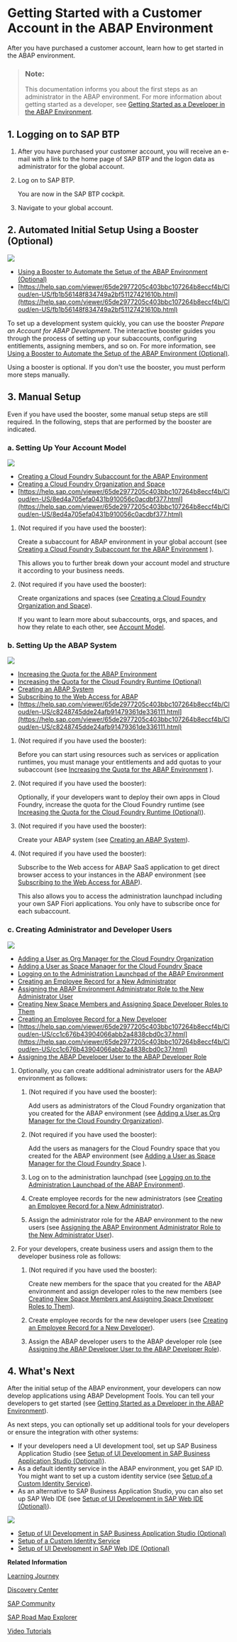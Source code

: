 <!-- loioe34a329acc804c0e874496548183682f -->

# Getting Started with a Customer Account in the ABAP Environment

After you have purchased a customer account, learn how to get started in the ABAP environment.

> ### Note:  
> This documentation informs you about the first steps as an administrator in the ABAP environment. For more information about getting started as a developer, see [Getting Started as a Developer in the ABAP Environment](getting-started-as-a-developer-in-the-abap-environment-4b896c9.md).



<a name="loioe34a329acc804c0e874496548183682f__section_wtq_4mf_p4b"/>

## 1. Logging on to SAP BTP

1.  After you have purchased your customer account, you will receive an e-mail with a link to the home page of SAP BTP and the logon data as administrator for the global account.

2.  Log on to SAP BTP.

    You are now in the SAP BTP cockpit.

3.  Navigate to your global account.




<a name="loioe34a329acc804c0e874496548183682f__section_llx_rps_j4b"/>

## 2. Automated Initial Setup Using a Booster \(Optional\)

![](images/Image_Map_Run_Booster_27d3a7d.png)

-   [Using a Booster to Automate the Setup of the ABAP Environment \(Optional\)](using-a-booster-to-automate-the-setup-of-the-abap-environment-optional-cd7e7e6.md)
-   [https://help.sap.com/viewer/65de2977205c403bbc107264b8eccf4b/Cloud/en-US/fb1b56148f834749a2bf51127421610b.html](https://help.sap.com/viewer/65de2977205c403bbc107264b8eccf4b/Cloud/en-US/fb1b56148f834749a2bf51127421610b.html)

To set up a development system quickly, you can use the booster *Prepare an Account for ABAP Development*. The interactive booster guides you through the process of setting up your subaccounts, configuring entitlements, assigning members, and so on. For more information, see [Using a Booster to Automate the Setup of the ABAP Environment \(Optional\)](using-a-booster-to-automate-the-setup-of-the-abap-environment-optional-cd7e7e6.md).

Using a booster is optional. If you don't use the booster, you must perform more steps manually.



<a name="loioe34a329acc804c0e874496548183682f__section_dds_jy1_l4b"/>

## 3. Manual Setup

Even if you have used the booster, some manual setup steps are still required. In the following, steps that are performed by the booster are indicated.



### a. Setting Up Your Account Model

![](images/Image_Map_Set_Up_ABAP_Subaccount_8bb16b0.png)

-   [Creating a Cloud Foundry Subaccount for the ABAP Environment](creating-a-cloud-foundry-subaccount-for-the-abap-environment-0153671.md)
-   [Creating a Cloud Foundry Organization and Space](creating-a-cloud-foundry-organization-and-space-dc18bac.md)
-   [https://help.sap.com/viewer/65de2977205c403bbc107264b8eccf4b/Cloud/en-US/8ed4a705efa0431b910056c0acdbf377.html](https://help.sap.com/viewer/65de2977205c403bbc107264b8eccf4b/Cloud/en-US/8ed4a705efa0431b910056c0acdbf377.html)

1.  \(Not required if you have used the booster\):

    Create a subaccount for ABAP environment in your global account \(see [Creating a Cloud Foundry Subaccount for the ABAP Environment](creating-a-cloud-foundry-subaccount-for-the-abap-environment-0153671.md) \).

    This allows you to further break down your account model and structure it according to your business needs.

2.  \(Not required if you have used the booster\):

    Create organizations and spaces \(see [Creating a Cloud Foundry Organization and Space](creating-a-cloud-foundry-organization-and-space-dc18bac.md)\).

    If you want to learn more about subaccounts, orgs, and spaces, and how they relate to each other, see [Account Model](https://help.sap.com/viewer/65de2977205c403bbc107264b8eccf4b/Cloud/en-US/8ed4a705efa0431b910056c0acdbf377.html).




### b. Setting Up the ABAP System

![](images/Image_Map_Set_Up_ABAP_System_c1f26fe.png)

-   [Increasing the Quota for the ABAP Environment](increasing-the-quota-for-the-abap-environment-c40cb18.md)
-   [Increasing the Quota for the Cloud Foundry Runtime \(Optional\)](increasing-the-quota-for-the-cloud-foundry-runtime-optional-7aba501.md)
-   [Creating an ABAP System](creating-an-abap-system-50b32f1.md)
-   [Subscribing to the Web Access for ABAP](subscribing-to-the-web-access-for-abap-98928b0.md)
-   [https://help.sap.com/viewer/65de2977205c403bbc107264b8eccf4b/Cloud/en-US/c8248745dde24afb91479361de336111.html](https://help.sap.com/viewer/65de2977205c403bbc107264b8eccf4b/Cloud/en-US/c8248745dde24afb91479361de336111.html)

1.  \(Not required if you have used the booster\):

    Before you can start using resources such as services or application runtimes, you must manage your entitlements and add quotas to your subaccount \(see [Increasing the Quota for the ABAP Environment](increasing-the-quota-for-the-abap-environment-c40cb18.md) \).

2.  \(Not required if you have used the booster\):

    Optionally, if your developers want to deploy their own apps in Cloud Foundry, increase the quota for the Cloud Foundry runtime \(see [Increasing the Quota for the Cloud Foundry Runtime \(Optional\)](increasing-the-quota-for-the-cloud-foundry-runtime-optional-7aba501.md)\).

3.  \(Not required if you have used the booster\):

    Create your ABAP system \(see [Creating an ABAP System](creating-an-abap-system-50b32f1.md)\).

4.  \(Not required if you have used the booster\):

    Subscribe to the Web access for ABAP SaaS application to get direct browser access to your instances in the ABAP environment \(see [Subscribing to the Web Access for ABAP](subscribing-to-the-web-access-for-abap-98928b0.md)\).

    This also allows you to access the administration launchpad including your own SAP Fiori applications. You only have to subscribe once for each subaccount.




### c. Creating Administrator and Developer Users

![](images/Image_Map_Create_ABAP_Users_38cfa63.png)

-   [Adding a User as Org Manager for the Cloud Foundry Organization](adding-a-user-as-org-manager-for-the-cloud-foundry-organization-57059dc.md)
-   [Adding a User as Space Manager for the Cloud Foundry Space](adding-a-user-as-space-manager-for-the-cloud-foundry-space-02b8cd8.md)
-   [Logging on to the Administration Launchpad of the ABAP Environment](logging-on-to-the-administration-launchpad-of-the-abap-environment-11e765e.md)
-   [Creating an Employee Record for a New Administrator](creating-an-employee-record-for-a-new-administrator-7580525.md)
-   [Assigning the ABAP Environment Administrator Role to the New Administrator User](assigning-the-abap-environment-administrator-role-to-the-new-administrator-user-ad888b0.md)
-   [Creating New Space Members and Assigning Space Developer Roles to Them](creating-new-space-members-and-assigning-space-developer-roles-to-them-967fc4e.md)
-   [Creating an Employee Record for a New Developer](creating-an-employee-record-for-a-new-developer-a66fdc5.md)
-   [https://help.sap.com/viewer/65de2977205c403bbc107264b8eccf4b/Cloud/en-US/cc1c676b43904066abb2a4838cbd0c37.html](https://help.sap.com/viewer/65de2977205c403bbc107264b8eccf4b/Cloud/en-US/cc1c676b43904066abb2a4838cbd0c37.html)
-   [Assigning the ABAP Developer User to the ABAP Developer Role](assigning-the-abap-developer-user-to-the-abap-developer-role-13b2cfb.md)

1.  Optionally, you can create additional administrator users for the ABAP environment as follows:

    1.  \(Not required if you have used the booster\):

        Add users as administrators of the Cloud Foundry organization that you created for the ABAP environment \(see [Adding a User as Org Manager for the Cloud Foundry Organization](adding-a-user-as-org-manager-for-the-cloud-foundry-organization-57059dc.md)\).

    2.  \(Not required if you have used the booster\):

        Add the users as managers for the Cloud Foundry space that you created for the ABAP environment \(see [Adding a User as Space Manager for the Cloud Foundry Space](adding-a-user-as-space-manager-for-the-cloud-foundry-space-02b8cd8.md) \).

    3.  Log on to the administration launchpad \(see [Logging on to the Administration Launchpad of the ABAP Environment](logging-on-to-the-administration-launchpad-of-the-abap-environment-11e765e.md)\).

    4.  Create employee records for the new administrators \(see [Creating an Employee Record for a New Administrator](creating-an-employee-record-for-a-new-administrator-7580525.md)\).

    5.  Assign the administrator role for the ABAP environment to the new users \(see [Assigning the ABAP Environment Administrator Role to the New Administrator User](assigning-the-abap-environment-administrator-role-to-the-new-administrator-user-ad888b0.md)\).


2.  For your developers, create business users and assign them to the developer business role as follows:

    1.  \(Not required if you have used the booster\):

        Create new members for the space that you created for the ABAP environment and assign developer roles to the new members \(see [Creating New Space Members and Assigning Space Developer Roles to Them](creating-new-space-members-and-assigning-space-developer-roles-to-them-967fc4e.md)\).

    2.  Create employee records for the new developer users \(see [Creating an Employee Record for a New Developer](creating-an-employee-record-for-a-new-developer-a66fdc5.md)\).

    3.  Assign the ABAP developer users to the ABAP developer role \(see [Assigning the ABAP Developer User to the ABAP Developer Role](assigning-the-abap-developer-user-to-the-abap-developer-role-13b2cfb.md)\).





<a name="loioe34a329acc804c0e874496548183682f__section_rlp_drs_j4b"/>

## 4. What's Next

After the initial setup of the ABAP environment, your developers can now develop applications using ABAP Development Tools. You can tell your developers to get started \(see [Getting Started as a Developer in the ABAP Environment](getting-started-as-a-developer-in-the-abap-environment-4b896c9.md)\).

As next steps, you can optionally set up additional tools for your developers or ensure the integration with other systems:

-   If your developers need a UI development tool, set up SAP Business Application Studio \(see [Setup of UI Development in SAP Business Application Studio \(Optional\)](setup-of-ui-development-in-sap-business-application-studio-optional-37a896b.md)\).
-   As a default identity service in the ABAP environment, you get SAP ID. You might want to set up a custom identity service \(see [Setup of a Custom Identity Service](setup-of-a-custom-identity-service-550251a.md)\).
-   As an alternative to SAP Business Application Studio, you can also set up SAP Web IDE \(see [Setup of UI Development in SAP Web IDE \(Optional\)](setup-of-ui-development-in-sap-web-ide-optional-43d1a08.md)\).

![](images/Image_Map_ABAP_Environment_Setup_-_Next_Steps_7f92205.png)

-   [Setup of UI Development in SAP Business Application Studio \(Optional\)](setup-of-ui-development-in-sap-business-application-studio-optional-37a896b.md)
-   [Setup of a Custom Identity Service](setup-of-a-custom-identity-service-550251a.md)
-   [Setup of UI Development in SAP Web IDE \(Optional\)](setup-of-ui-development-in-sap-web-ide-optional-43d1a08.md)

**Related Information**  


[Learning Journey](https://help.sap.com/doc/221f8f84afef43d29ad37ef2af0c4adf/HP_2.0/en-US/49047e7668844d419ccee567923a475e.html)

[Discovery Center](https://discovery-center.cloud.sap/serviceCatalog/abap-environment)

[SAP Community](https://community.sap.com/topics/cloud-platform-abap-environment)

[SAP Road Map Explorer](https://roadmaps.sap.com/board?PRODUCT=73555000100800001164&range=CURRENT-LAST#Q1%202021)

[Video Tutorials](https://www.youtube.com/playlist?list=PLkzo92owKnVxWqJSoFLGe1VRkzOs4Ucdr)

